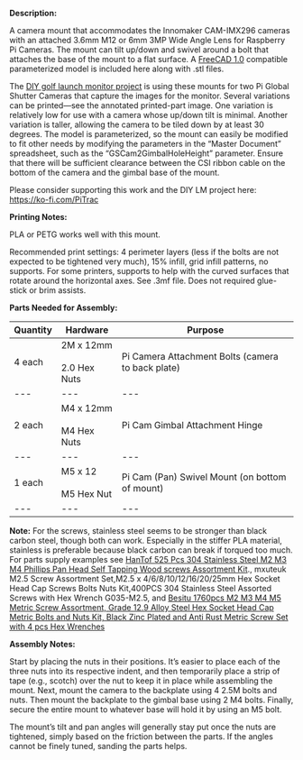 ﻿**Description:**

A camera mount that accommodates the Innomaker CAM-IMX296 cameras with an attached 3.6mm M12 or 6mm 3MP Wide Angle Lens for Raspberry Pi Cameras. The mount can tilt up/down and swivel around a bolt that attaches the base of the mount to a flat surface. A [FreeCAD 1.0](https://www.freecad.org/downloads.php) compatible parameterized model is included here along with .stl files.

The [DIY golf launch monitor project](https://hackaday.io/project/195042-diy-golf-launch-monitor) is using these mounts for two Pi Global Shutter Cameras that capture the images for the monitor. Several variations can be printed—see the annotated printed-part image. One variation is relatively low for use with a camera whose up/down tilt is minimal. Another variation is taller, allowing the camera to be tiled down by at least 30 degrees. The model is parameterized, so the mount can easily be modified to fit other needs by modifying the parameters in the “Master Document” spreadsheet, such as the “GSCam2GimbalHoleHeight” parameter. Ensure that there will be sufficient clearance between the CSI ribbon cable on the bottom of the camera and the gimbal base of the mount.

Please consider supporting this work and the DIY LM project here: <https://ko-fi.com/PiTrac>

**Printing Notes:**

PLA or PETG works well with this mount.

Recommended print settings: 4 perimeter layers (less if the bolts are not expected to be tightened very much), 15% infill, grid infill patterns, no supports. For some printers, supports to help with the curved surfaces that rotate around the horizontal axes. See .3mf file. Does not required glue-stick or brim assists.

**Parts Needed for Assembly:**

| **Quantity** | **Hardware** | **Purpose** |
| --- | --- | --- |
| 4 each | 2M x 12mm<br><br>2.0 Hex Nuts | Pi Camera Attachment Bolts (camera to back plate) |
| --- | --- | --- |
| 2 each | M4 x 12mm <br><br>M4 Hex Nuts | Pi Cam Gimbal Attachment Hinge |
| --- | --- | --- |
| 1 each | M5 x 12<br><br>M5 Hex Nut | Pi Cam (Pan) Swivel Mount (on bottom of mount) |
| --- | --- | --- |

**Note:** For the screws, stainless steel seems to be stronger than black carbon steel, though both can work. Especially in the stiffer PLA material, stainless is preferable because black carbon can break if torqued too much. For parts supply examples see [HanTof 525 Pcs 304 Stainless Steel M2 M3 M4 Phillips Pan Head Self Tapping Wood screws Assortment Kit](https://www.googleadservices.com/pagead/aclk?sa=L&ai=DChcSEwiLuLi4w9eJAxW8Ka0GHe7XF-QYABALGgJwdg&co=1&ase=2&gclid=Cj0KCQiAlsy5BhDeARIsABRc6ZvLmaSF7SMXMVEWsWj3rp8S5qOvISkRMdr9czJDXK6-_GcV_X18lyoaApxdEALw_wcB&ohost=www.google.com&cid=CAESVeD2Qt_A3T4eLbWpcXoKb1T4jyPt8OTe6U2I9Uze-kjy3MAArJhoS9pYvi39aDroogjezyRvCcOJ56x4hYKkL8BaTouv69VFkW3lUm7VcRcYOp8m49s&sig=AOD64_3FizAX65usODanOujaKxqh5_gQbg&ctype=5&q=&nis=4&ved=2ahUKEwj92Kq4w9eJAxU1JzQIHakTKO8Q9aACKAB6BAgEEAw&adurl=)., mxuteuk M2.5 Screw Assortment Set,M2.5 x 4/6/8/10/12/16/20/25mm Hex Socket Head Cap Screws Bolts Nuts Kit,400PCS 304 Stainless Steel Assorted Screws with Hex Wrench G035-M2.5, and [Besitu 1760pcs M2 M3 M4 M5 Metric Screw Assortment, Grade 12.9 Alloy Steel Hex Socket Head Cap Metric Bolts and Nuts Kit, Black Zinc Plated and Anti Rust Metric Screw Set with 4 pcs Hex Wrenches](https://www.amazon.com/dp/B0C38YFL3D?ref=ppx_yo2ov_dt_b_fed_asin_title)

**Assembly Notes:**

Start by placing the nuts in their positions. It’s easier to place each of the three nuts into its respective indent, and then temporarily place a strip of tape (e.g., scotch) over the nut to keep it in place while assembling the mount. Next, mount the camera to the backplate using 4 2.5M bolts and nuts. Then mount the backplate to the gimbal base using 2 M4 bolts. Finally, secure the entire mount to whatever base will hold it by using an M5 bolt.

The mount’s tilt and pan angles will generally stay put once the nuts are tightened, simply based on the friction between the parts. If the angles cannot be finely tuned, sanding the parts helps.